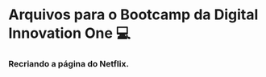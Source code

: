 # Arquivos para o Bootcamp da Digital Innovation One :computer:

### Recriando a página do Netflix.

